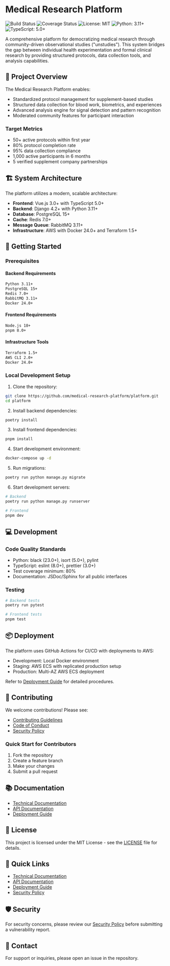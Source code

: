 # Medical Research Platform

![Build Status](https://github.com/medical-research-platform/backend/workflows/CI/badge.svg)
![Coverage Status](https://img.shields.io/codecov/c/github/medical-research-platform/backend)
![License: MIT](https://img.shields.io/badge/License-MIT-blue.svg)
![Python: 3.11+](https://img.shields.io/badge/Python-3.11%2B-blue)
![TypeScript: 5.0+](https://img.shields.io/badge/TypeScript-5.0%2B-blue)

A comprehensive platform for democratizing medical research through community-driven observational studies ("unstudies"). This system bridges the gap between individual health experimentation and formal clinical research by providing structured protocols, data collection tools, and analysis capabilities.

## 🎯 Project Overview

The Medical Research Platform enables:
- Standardized protocol management for supplement-based studies
- Structured data collection for blood work, biometrics, and experiences
- Advanced analysis engine for signal detection and pattern recognition
- Moderated community features for participant interaction

### Target Metrics
- 50+ active protocols within first year
- 80% protocol completion rate
- 95% data collection compliance
- 1,000 active participants in 6 months
- 5 verified supplement company partnerships

## 🏗 System Architecture

The platform utilizes a modern, scalable architecture:

- **Frontend**: Vue.js 3.0+ with TypeScript 5.0+
- **Backend**: Django 4.2+ with Python 3.11+
- **Database**: PostgreSQL 15+
- **Cache**: Redis 7.0+
- **Message Queue**: RabbitMQ 3.11+
- **Infrastructure**: AWS with Docker 24.0+ and Terraform 1.5+

## 🚀 Getting Started

### Prerequisites

#### Backend Requirements
```bash
Python 3.11+
PostgreSQL 15+
Redis 7.0+
RabbitMQ 3.11+
Docker 24.0+
```

#### Frontend Requirements
```bash
Node.js 18+
pnpm 8.0+
```

#### Infrastructure Tools
```bash
Terraform 1.5+
AWS CLI 2.0+
Docker 24.0+
```

### Local Development Setup

1. Clone the repository:
```bash
git clone https://github.com/medical-research-platform/platform.git
cd platform
```

2. Install backend dependencies:
```bash
poetry install
```

3. Install frontend dependencies:
```bash
pnpm install
```

4. Start development environment:
```bash
docker-compose up -d
```

5. Run migrations:
```bash
poetry run python manage.py migrate
```

6. Start development servers:
```bash
# Backend
poetry run python manage.py runserver

# Frontend
pnpm dev
```

## 💻 Development

### Code Quality Standards

- Python: black (23.0+), isort (5.0+), pylint
- TypeScript: eslint (8.0+), prettier (3.0+)
- Test coverage minimum: 80%
- Documentation: JSDoc/Sphinx for all public interfaces

### Testing

```bash
# Backend tests
poetry run pytest

# Frontend tests
pnpm test
```

## 📦 Deployment

The platform uses GitHub Actions for CI/CD with deployments to AWS:

- Development: Local Docker environment
- Staging: AWS ECS with replicated production setup
- Production: Multi-AZ AWS ECS deployment

Refer to [Deployment Guide](docs/deployment/README.md) for detailed procedures.

## 🤝 Contributing

We welcome contributions! Please see:

- [Contributing Guidelines](CONTRIBUTING.md)
- [Code of Conduct](CODE_OF_CONDUCT.md)
- [Security Policy](SECURITY.md)

### Quick Start for Contributors

1. Fork the repository
2. Create a feature branch
3. Make your changes
4. Submit a pull request

## 📚 Documentation

- [Technical Documentation](docs/technical/README.md)
- [API Documentation](docs/api/README.md)
- [Deployment Guide](docs/deployment/README.md)

## 📄 License

This project is licensed under the MIT License - see the [LICENSE](LICENSE) file for details.

## 🔗 Quick Links

- [Technical Documentation](docs/technical/README.md)
- [API Documentation](docs/api/README.md)
- [Deployment Guide](docs/deployment/README.md)
- [Security Policy](SECURITY.md)

## 🛡 Security

For security concerns, please review our [Security Policy](SECURITY.md) before submitting a vulnerability report.

## 📧 Contact

For support or inquiries, please open an issue in the repository.